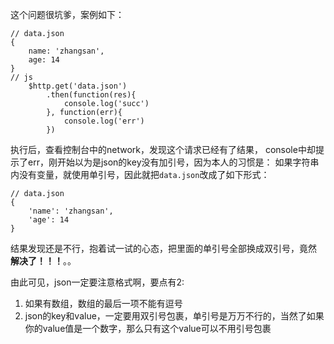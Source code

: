 这个问题很坑爹，案例如下：
```
// data.json
{
	name: 'zhangsan',
	age: 14
}
// js
	$http.get('data.json')
		.then(function(res){
			console.log('succ')
		}, function(err){
			console.log('err')
		})
```
执行后，查看控制台中的network，发现这个请求已经有了结果， console中却提示了err，刚开始以为是json的key没有加引号，因为本人的习惯是： 如果字符串内没有变量，就使用单引号，因此就把`data.json`改成了如下形式：
```
// data.json
{
	'name': 'zhangsan',
	'age': 14
}
```
结果发现还是不行，抱着试一试的心态，把里面的单引号全部换成双引号，竟然 **解决了！！！**。。

由此可见，json一定要注意格式啊，要点有2:

1.  如果有数组，数组的最后一项不能有逗号
2.  json的key和value，一定要用双引号包裹，单引号是万万不行的，当然了如果你的value值是一个数字，那么只有这个value可以不用引号包裹